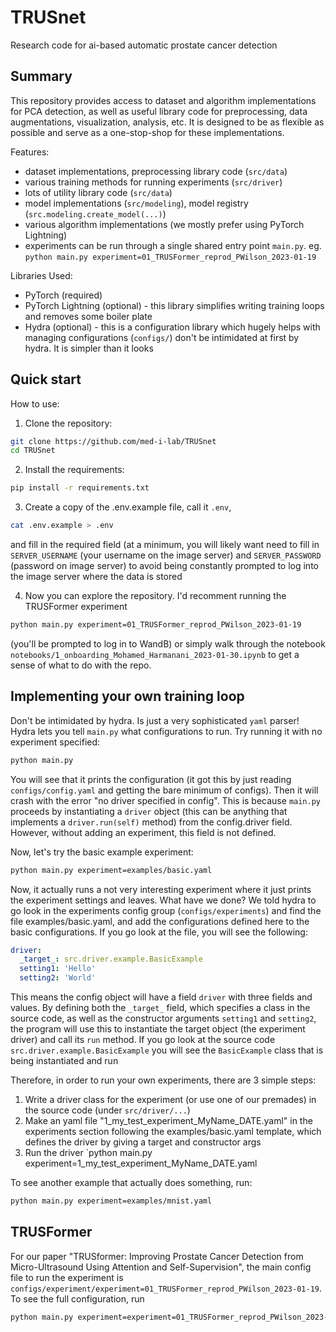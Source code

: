 # TRUSnet
Research code for ai-based automatic prostate cancer detection

## Summary
This repository provides access to dataset and algorithm implementations for PCA detection, as well as useful library code for preprocessing, data augmentations, visualization, analysis, etc. It is designed to be as flexible as possible and serve as a one-stop-shop for these implementations. 

Features: 
- dataset implementations, preprocessing library code (`src/data`)
- various training methods for running experiments (`src/driver`)
- lots of utility library code (`src/data`)
- model implementations (`src/modeling`), model registry (`src.modeling.create_model(...)`)
- various algorithm implementations (we mostly prefer using PyTorch Lightning)
- experiments can be run through a single shared entry point `main.py`. eg. `python main.py experiment=01_TRUSFormer_reprod_PWilson_2023-01-19`

Libraries Used: 
- PyTorch (required)
- PyTorch Lightning (optional) - this library simplifies writing training loops and removes some boiler plate
- Hydra (optional) - this is a configuration library which hugely helps with managing configurations (`configs/`) don't be intimidated at first by hydra. It is simpler than it looks

## Quick start
How to use: 

1. Clone the repository: 
```bash 
git clone https://github.com/med-i-lab/TRUSnet
cd TRUSnet
```

2. Install the requirements: 
```bash
pip install -r requirements.txt
```

3. Create a copy of the .env.example file, call it `.env`, 
```bash
cat .env.example > .env
```
and fill in the required field (at a minimum, you will likely want need to fill in `SERVER_USERNAME` (your username on the image server) and `SERVER_PASSWORD` (password on image server) to avoid being constantly prompted to log into the image server where the data is stored

4. Now you can explore the repository. I'd recomment running the TRUSFormer experiment
 ```bash
 python main.py experiment=01_TRUSFormer_reprod_PWilson_2023-01-19
 ``` 
 (you'll be prompted to log in to WandB) or simply walk through the notebook `notebooks/1_onboarding_Mohamed_Harmanani_2023-01-30.ipynb` to get a sense of what to do with the repo. 
 
## Implementing your own training loop
Don't be intimidated by hydra. Is just a very sophisticated `yaml` parser! Hydra lets you tell `main.py` what configurations to run. Try running it with no experiment specified: 
```bash
python main.py
``` 
You will see that it prints the configuration (it got this by just reading `configs/config.yaml` and getting the bare minimum of configs). Then it will crash with the error "no driver specified in config". This is because `main.py` proceeds by instantiating a `driver` object (this can be anything that implements a `driver.run(self)` method) from the config.driver field. However, without adding an experiment, this field is not defined. 

Now, let's try the basic example experiment: 
```bash 
python main.py experiment=examples/basic.yaml
```
Now, it actually runs a not very interesting experiment where it just prints the experiment settings and leaves. What have we done? We told hydra to go look in the experiments config group (`configs/experiments`) and find the file examples/basic.yaml, and add the configurations defined here to the basic configurations. If you go look at the file, you will see the following: 
```yaml
driver: 
  _target_: src.driver.example.BasicExample
  setting1: 'Hello'
  setting2: 'World'
```
This means the config object will have a field `driver` with three fields and values. By defining both the `_target_` field, which specifies a class in the source code, as well as the constructor arguments `setting1` and `setting2`, the program will use this to instantiate the target object (the experiment driver) and call its `run` method. If you go look at the source code `src.driver.example.BasicExample` you will see the `BasicExample` class that is being instantiated and run

Therefore, in order to run your own experiments, there are 3 simple steps: 
1. Write a driver class for the experiment (or use one of our premades) in the source code (under `src/driver/...`)
2. Make an yaml file "1_my_test_experiment_MyName_DATE.yaml" in the experiments section following the examples/basic.yaml template, which defines the driver by giving a target and constructor args
3. Run the driver `python main.py experiment=1_my_test_experiment_MyName_DATE.yaml
 
To see another example that actually does something, run: 
```bash
python main.py experiment=examples/mnist.yaml
```

## TRUSFormer

For our paper "TRUSformer: Improving Prostate Cancer Detection from Micro-Ultrasound Using Attention and Self-Supervision", the main config file to run the experiment is `configs/experiment/experiment=01_TRUSFormer_reprod_PWilson_2023-01-19`. To see the full configuration, run
```bash 
python main.py experiment=experiment=01_TRUSFormer_reprod_PWilson_2023-01-19 --cfg job
```

